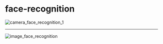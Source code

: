 # face-recognition

![camera_face_recognition_1](https://user-images.githubusercontent.com/57571014/83691460-7e6d9180-a5f2-11ea-9fd5-9fa3f4709928.gif)

_______


![image_face_recognition](https://user-images.githubusercontent.com/57571014/83691620-c987a480-a5f2-11ea-85ae-79123c313367.gif)

